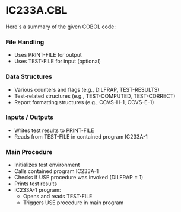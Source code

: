 # IC233A.CBL

Here's a summary of the given COBOL code:

### File Handling
- Uses PRINT-FILE for output
- Uses TEST-FILE for input (optional)

### Data Structures
- Various counters and flags (e.g., DILFRAP, TEST-RESULTS)
- Test-related structures (e.g., TEST-COMPUTED, TEST-CORRECT)
- Report formatting structures (e.g., CCVS-H-1, CCVS-E-1)

### Inputs / Outputs
- Writes test results to PRINT-FILE
- Reads from TEST-FILE in contained program IC233A-1

### Main Procedure
- Initializes test environment
- Calls contained program IC233A-1
- Checks if USE procedure was invoked (DILFRAP = 1)
- Prints test results
- IC233A-1 program:
  - Opens and reads TEST-FILE
  - Triggers USE procedure in main program